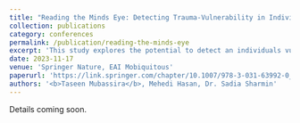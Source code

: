 ```yaml
---
title: "Reading the Minds Eye: Detecting Trauma-Vulnerability in Individuals by Analyzing Attention Through Eye-Tracking"
collection: publications
category: conferences
permalink: /publication/reading-the-minds-eye
excerpt: 'This study explores the potential to detect an individuals vulnerability to trauma by analyzing eye-tracking data and assessing their attention to specific visual stimuli.'
date: 2023-11-17
venue: 'Springer Nature, EAI Mobiquitous'
paperurl: 'https://link.springer.com/chapter/10.1007/978-3-031-63992-0_28'
authors: '<b>Taseen Mubassira</b>, Mehedi Hasan, Dr. Sadia Sharmin'
---
```


Details coming soon.
